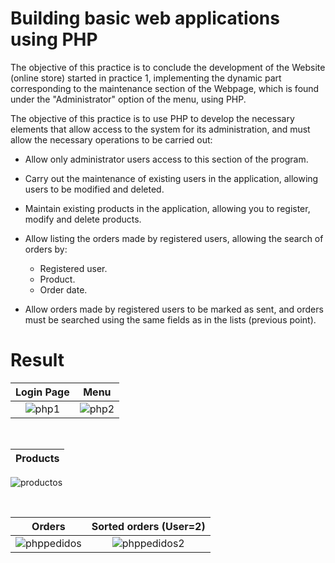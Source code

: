 # Building basic web applications using PHP

The objective of this practice is to conclude the development of the Website (online store) started in practice 1, implementing the dynamic part corresponding to the maintenance section of the Webpage, which is found under the "Administrator" option of the menu, using PHP.

The objective of this practice is to use PHP to develop the necessary elements that allow access to the system for its administration, and must allow the necessary operations to be carried out:

- Allow only administrator users access to this section of the program.

- Carry out the maintenance of existing users in the application, allowing users to be modified and deleted.

- Maintain existing products in the application, allowing you to register, modify and delete products.

- Allow listing the orders made by registered users, allowing the search of orders by:

	- Registered user.
	- Product.
	- Order date.

- Allow orders made by registered users to be marked as sent, and orders must be searched using the same fields as in the lists (previous point).

# Result

Login Page             |  Menu  
:-------------------------:|:-------------------------:|
 ![php1](https://user-images.githubusercontent.com/96742277/153246535-049e7335-050f-4287-a870-c58496d940ac.JPG) | ![php2](https://user-images.githubusercontent.com/96742277/153246551-f7ae8745-511d-4d7d-885d-3d80d66b4cea.JPG)


<br>

Products |
:-------------------------:|
 ![productos](https://user-images.githubusercontent.com/96742277/153246658-657de8db-2953-4b01-915e-6efb1fb96c1d.JPG) 
 
 <br>
 
 Orders | Sorted orders (User=2)
:-------------------------:|:-------------------------:
![phppedidos](https://user-images.githubusercontent.com/96742277/153246676-8836f085-fc85-499b-aa88-457ee20717e9.JPG) | ![phppedidos2](https://user-images.githubusercontent.com/96742277/153246686-72710e4e-3ced-4b96-ad78-0bc2430cbb86.JPG)

